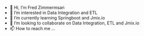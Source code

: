 - 👋 Hi, I’m Fred Zimmermsan
- 👀 I’m interested in Data Integration and ETL
- 🌱 I’m currently learning Springboot and Jmix.io
- 💞️ I’m looking to collaborate on Data Integration, ETL and Jmix.io
- 📫 How to reach me ...

<!---
FredZim/FredZim is a ✨ special ✨ repository because its `README.md` (this file) appears on your GitHub profile.
You can click the Preview link to take a look at your changes.
--->
